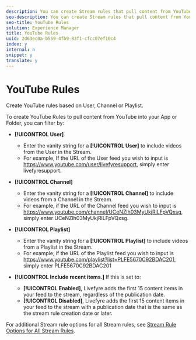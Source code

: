 ```yaml
---
description: You can create Stream rules that pull content from YouTube rules.
seo-description: You can create Stream rules that pull content from YouTube rules.
seo-title: YouTube Rules
solution: Experience Manager
title: YouTube Rules
uuid: 2d63ec0a-b559-4fb9-83f1-cfcc07ef10c4
index: y
internal: n
snippet: y
translate: y
---
```


# YouTube Rules

Create YouTube rules based on User, Channel or Playlist.

To create YouTube Rules to pull content from YouTube into your App or Folder, you can filter by:

* **[!UICONTROL  User]**
    * Enter the vanity string for a **[!UICONTROL  User]** to include videos from the User in the Stream.
    * For example, If the URL of the User feed you wish to input is https://www.youtube.com/user/livefyresupport, simply enter livefyresupport.

* **[!UICONTROL  Channel]**
    * Enter the vanity string for a **[!UICONTROL  Channel]** to include videos from a Channel in the Stream.
    * For example, if the URL of the Channel feed you wish to input is https://www.youtube.com/channel/UCeNZlh03MyUkjRlLFpVQxsg, simply enter UCeNZlh03MyUkjRlLFpVQxsg.

* **[!UICONTROL  Playlist]**
    * Enter the vanity string for a **[!UICONTROL  Playlist]** to include videos from a Playlist in the Stream.
    * For example, if the URL of the Playlist feed you wish to input is https://www.youtube.com/playlist?list=PLFE5670C92BDAC201, simply enter PLFE5670C92BDAC201

* **[!UICONTROL  Include recent items.]** If this is set to:
    * **[!UICONTROL  Enabled]**, Livefyre adds the first 15 content items in your feed to the stream, regardless of the publication date.
    * **[!UICONTROL  Disabled]**, Livefyre adds the first 15 content items in your feed to the stream with a publication date that is the same as the stream rule creation date or later.

For additional Stream rule options for all Stream rules, see [ Stream Rule Options for All Stream Rules](c_stream_rule_options_for_all_stream_rules.md#c_stream_rule_options_for_all_stream_rules). 
